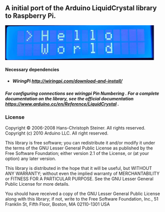 ## A initial port of the Arduino LiquidCrystal library to Raspberry Pi.


![Alt Text](https://github.com/Sputkin/LiquidCrystalPi/blob/master/gif/display.gif)


#### Necessary dependencies

* ##### WiringPi http://wiringpi.com/download-and-install/



##### For configuring connections see wiringpi Pin Numbering . For a complete documentation on the library, see the official documentation https://www.arduino.cc/en/Reference/LiquidCrystal .





### License

Copyright © 2006-2008 Hans-Christoph Steiner. All rights reserved. Copyright (c) 2010 Arduino LLC. All right reserved.

This library is free software; you can redistribute it and/or modify it under the terms of the GNU Lesser General Public License as published by the Free Software Foundation; either version 2.1 of the License, or (at your option) any later version.

This library is distributed in the hope that it will be useful, but WITHOUT ANY WARRANTY; without even the implied warranty of MERCHANTABILITY or FITNESS FOR A PARTICULAR PURPOSE. See the GNU Lesser General Public License for more details.

You should have received a copy of the GNU Lesser General Public License along with this library; if not, write to the Free Software Foundation, Inc., 51 Franklin St, Fifth Floor, Boston, MA 02110-1301 USA
